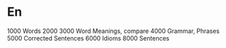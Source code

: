 # En
1000 Words
2000 
3000 Word Meanings, compare
4000 Grammar, Phrases
5000 Corrected Sentences
6000 Idioms
8000 Sentences
